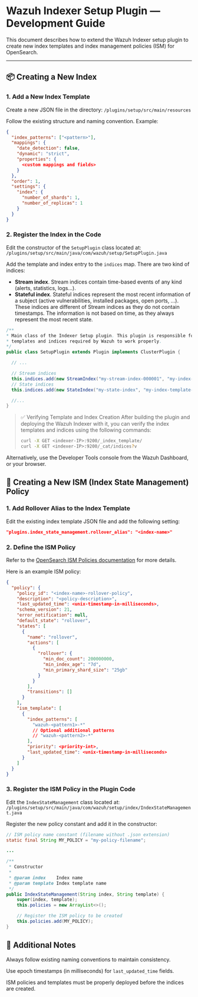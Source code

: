 # Wazuh Indexer Setup Plugin — Development Guide

This document describes how to extend the Wazuh Indexer setup plugin to create new index templates and index management policies (ISM) for OpenSearch.

---

## 📦 Creating a New Index

### 1. Add a New Index Template

Create a new JSON file in the directory: `/plugins/setup/src/main/resources`

Follow the existing structure and naming convention. Example:

```json
{
  "index_patterns": ["<pattern>"],
  "mappings": {
    "date_detection": false,
    "dynamic": "strict",
    "properties": {
      <custom mappings and fields>
    }
  },
  "order": 1,
  "settings": {
    "index": {
      "number_of_shards": 1,
      "number_of_replicas": 1
    }
  }
}
```

### 2. Register the Index in the Code

Edit the constructor of the `SetupPlugin` class located at: `/plugins/setup/src/main/java/com/wazuh/setup/SetupPlugin.java`

Add the template and index entry to the `indices` map. There are two kind of indices:

- **Stream index**. Stream indices contain time-based events of any kind (alerts, statistics, logs...).
- **Stateful index**. Stateful indices represent the most recent information of a subject (active vulnerabilities, installed packages, open ports, ...). These indices are different of Stream indices as they do not contain timestamps. The information is not based on time, as they always represent the most recent state.

```java
/**
* Main class of the Indexer Setup plugin. This plugin is responsible for the creation of the index
* templates and indices required by Wazuh to work properly.
*/
public class SetupPlugin extends Plugin implements ClusterPlugin {

  // ...

  // Stream indices
  this.indices.add(new StreamIndex("my-stream-index-000001", "my-index-template-1", "my-alias"));
  // State indices
  this.indices.add(new StateIndex("my-state-index", "my-index-template-2"));

  //...
}
```

> ✅ Verifying Template and Index Creation
> After building the plugin and deploying the Wazuh Indexer with it, you can verify the index templates and indices using the following commands:
> ```bash
> curl -X GET <indexer-IP>:9200/_index_template/
> curl -X GET <indexer-IP>:9200/_cat/indices?v
> ```
Alternatively, use the Developer Tools console from the Wazuh Dashboard, or your browser.


## 🔁 Creating a New ISM (Index State Management) Policy
### 1. Add Rollover Alias to the Index Template
Edit the existing index template JSON file and add the following setting:
```json
"plugins.index_state_management.rollover_alias": "<index-name>"
```

### 2. Define the ISM Policy
Refer to the [OpenSearch ISM Policies documentation](https://docs.opensearch.org/docs/latest/im-plugin/ism/policies/) for more details.

Here is an example ISM policy:
```json
{
  "policy": {
    "policy_id": "<index-name>-rollover-policy",
    "description": "<policy-description>",
    "last_updated_time": <unix-timestamp-in-milliseconds>,
    "schema_version": 21,
    "error_notification": null,
    "default_state": "rollover",
    "states": [
      {
        "name": "rollover",
        "actions": [
          {
            "rollover": {
              "min_doc_count": 200000000,
              "min_index_age": "7d",
              "min_primary_shard_size": "25gb"
            }
          }
        ],
        "transitions": []
      }
    ],
    "ism_template": [
      {
        "index_patterns": [
          "wazuh-<pattern1>-*"
          // Optional additional patterns
          // "wazuh-<pattern2>-*"
        ],
        "priority": <priority-int>,
        "last_updated_time": <unix-timestamp-in-milliseconds>
      }
    ]
  }
}
```

### 3. Register the ISM Policy in the Plugin Code
Edit the `IndexStateManagement` class located at: `/plugins/setup/src/main/java/com/wazuh/setup/index/IndexStateManagement.java`

Register the new policy constant and add it in the constructor:
```java
// ISM policy name constant (filename without .json extension)
static final String MY_POLICY = "my-policy-filename";

...

/**
 * Constructor
 *
 * @param index    Index name
 * @param template Index template name
 */
public IndexStateManagement(String index, String template) {
    super(index, template);
    this.policies = new ArrayList<>();

    // Register the ISM policy to be created
    this.policies.add(MY_POLICY);
}
```

## 📌 Additional Notes
Always follow existing naming conventions to maintain consistency.

Use epoch timestamps (in milliseconds) for `last_updated_time` fields.

ISM policies and templates must be properly deployed before the indices are created.
